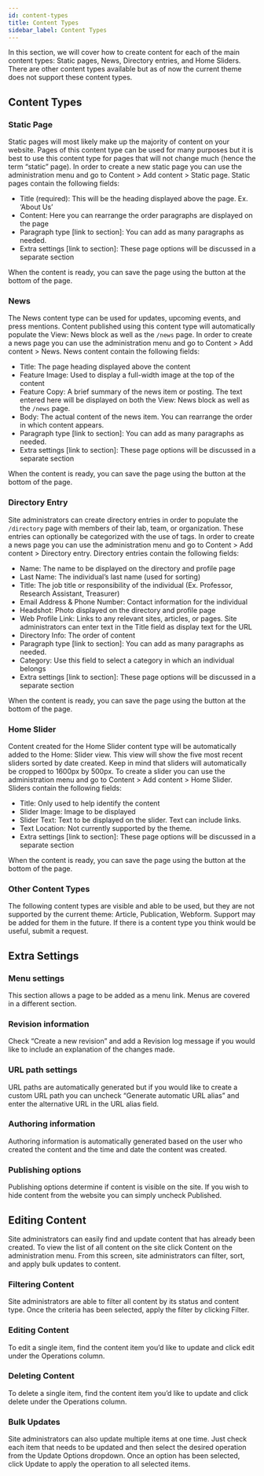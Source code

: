 ```yaml
---
id: content-types
title: Content Types
sidebar_label: Content Types
---
```


In this section, we will cover how to create content for each of the main content types: Static pages, News, Directory entries, and Home Sliders. There are other content types available but as of now the current theme does not support these content types.

## Content Types

### Static Page
Static pages will most likely make up the majority of content on your website. Pages of this content type can be used for many purposes but it is best to use this content type for pages that will not change much (hence the term “static” page). In order to create a new static page you can use the administration menu and go to Content > Add content > Static page. Static pages contain the following fields:

* Title (required): This will be the heading displayed above the page. Ex. ‘About Us’
* Content: Here you can rearrange the order paragraphs are displayed on the page
* Paragraph type [link to section]: You can add as many paragraphs as needed.
* Extra settings [link to section]: These page options will be discussed in a separate section

When the content is ready, you can save the page using the button at the bottom of the page.

### News
The News content type can be used for updates, upcoming events, and press mentions. Content published using this content type will automatically populate the View: News block as well as the `/news` page. In order to create a news page you can use the administration menu and go to Content > Add content > News. News content contain the following fields:

* Title: The page heading displayed above the content
* Feature Image: Used to display a full-width image at the top of the content
* Feature Copy: A brief summary of the news item or posting. The text entered here will be displayed on both the View: News block as well as the `/news` page.
* Body: The actual content of the news item. You can rearrange the order in which content appears.
* Paragraph type [link to section]: You can add as many paragraphs as needed.
* Extra settings [link to section]: These page options will be discussed in a separate section

When the content is ready, you can save the page using the button at the bottom of the page.

### Directory Entry
Site administrators can create directory entries in order to populate the `/directory` page with members of their lab, team, or organization. These entries can optionally be categorized with the use of tags. In order to create a news page you can use the administration menu and go to Content > Add content > Directory entry. Directory entries contain the following fields:

* Name: The name to be displayed on the directory and profile page
* Last Name: The individual’s last name (used for sorting)
* Title: The job title or responsibility of the individual (Ex. Professor, Research Assistant, Treasurer)
* Email Address & Phone Number: Contact information for the individual
* Headshot: Photo displayed on the directory and profile page
* Web Profile Link: Links to any relevant sites, articles, or pages. Site administrators can enter text in the Title field as display text for the URL
* Directory Info: The order of content 
* Paragraph type [link to section]: You can add as many paragraphs as needed.
* Category: Use this field to select a category in which an individual belongs
* Extra settings [link to section]: These page options will be discussed in a separate section

When the content is ready, you can save the page using the button at the bottom of the page.

### Home Slider
Content created for the Home Slider content type will be automatically added to the Home: Slider view. This view will show the five most recent sliders sorted by date created. Keep in mind that sliders will automatically be cropped to 1600px by 500px. To create a slider you can use the administration menu and go to Content > Add content > Home Slider. Sliders contain the following fields:

* Title: Only used to help identify the content
* Slider Image: Image to be displayed
* Slider Text: Text to be displayed on the slider. Text can include links.
* Text Location: Not currently supported by the theme.
* Extra settings [link to section]: These page options will be discussed in a separate section

When the content is ready, you can save the page using the button at the bottom of the page.

### Other Content Types
The following content types are visible and able to be used, but they are not supported by the current theme: Article, Publication, Webform. Support may be added for them in the future. If there is a content type you think would be useful, submit a request.

## Extra Settings
### Menu settings
This section allows a page to be added as a menu link. Menus are covered in a different section.

### Revision information
Check “Create a new revision” and add a Revision log message if you would like to include an explanation of the changes made.

### URL path settings
URL paths are automatically generated but if you would like to create a custom URL path you can uncheck “Generate automatic URL alias” and enter the alternative URL in the URL alias field.

### Authoring information
Authoring information is automatically generated based on the user who created the content and the time and date the content was created.

### Publishing options
Publishing options determine if content is visible on the site. If you wish to hide content from the website you can simply uncheck Published.

## Editing Content
Site administrators can easily find and update content that has already been created. To view the list of all content on the site click Content on the administration menu. From this screen, site administrators can filter, sort, and apply bulk updates to content.

### Filtering Content
Site administrators are able to filter all content by its status and content type. Once the criteria has been selected, apply the filter by clicking Filter.

### Editing Content
To edit a single item, find the content item you’d like to update and click edit under the Operations column.

### Deleting Content
To delete a single item, find the content item you’d like to update and click delete under the Operations column.

### Bulk Updates
Site administrators can also update multiple items at one time. Just check each item that needs to be updated and then select the desired operation from the Update Options dropdown. Once an option has been selected, click Update to apply the operation to all selected items.
